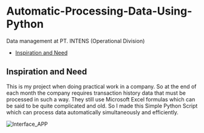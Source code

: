 # Automatic-Processing-Data-Using-Python
Data management at PT. INTENS (Operational Division)


* [Inspiration and Need](#inspiration-and-need)

## Inspiration and Need
This is my project when doing practical work in a company. So at the end of each month the company requires transaction history data that must be processed in such a way. They still use Microsoft Excel formulas which can be said to be quite complicated and old. So I made this Simple Python Script which can process data automatically simultaneously and efficiently.

![Interface_APP](https://user-images.githubusercontent.com/108567445/197179426-0e5dfc5b-9d0f-43b7-94b3-b893030a1542.png)
